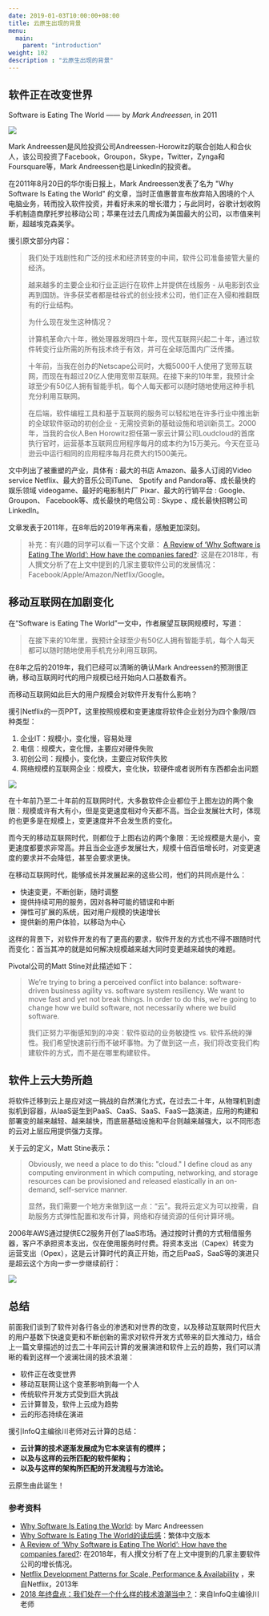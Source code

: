```yaml
---
date: 2019-01-03T10:00:00+08:00
title: 云原生出现的背景
menu:
  main:
    parent: "introduction"
weight: 102
description : "云原生出现的背景"
---
```


## 软件正在改变世界

Software is Eating The World  ——   by *Mark Andreessen*, in 2011

![](images/SoftwareEatingTheWorld.jpg)

Mark Andreessen是风险投资公司Andreessen-Horowitz的联合创始人和合伙人，该公司投资了Facebook，Groupon，Skype，Twitter，Zynga和Foursquare等，Mark Andreessen也是LinkedIn的投资者。

在2011年8月20日的华尔街日报上，Mark Andreessen发表了名为 "Why Software Is Eating the World" 的文章，当时正值惠普宣布放弃陷入困境的个人电脑业务，转而投入软件投资，并看好未来的增长潜力；与此同时，谷歌计划收购手机制造商摩托罗拉移动公司；苹果在过去几周成为美国最大的公司，以市值来判断，超越埃克森美孚。

援引原文部分内容：


> 我们处于戏剧性和广泛的技术和经济转变的中间，软件公司准备接管大量的经济。
>
> 越来越多的主要企业和行业正运行在软件上并提供在线服务 - 从电影到农业再到国防。许多获奖者都是硅谷式的创业技术公司，他们正在入侵和推翻既有的行业结构。
>
> 为什么现在发生这种情况？
>
> 计算机革命六十年，微处理器发明四十年，现代互联网兴起二十年，通过软件转变行业所需的所有技术终于有效，并可在全球范围内广泛传播。
>
> 十年前，当我在创办的Netscape公司时，大概5000千人使用了宽带互联网，而现在有超过20亿人使用宽带互联网。在接下来的10年里，我预计全球至少有50亿人拥有智能手机，每个人每天都可以随时随地使用这种手机充分利用互联网。
>
> 在后端，软件编程工具和基于互联网的服务可以轻松地在许多行业中推出新的全球软件驱动的初创企业 - 无需投资新的基础设施和培训新员工。2000年，当我的合伙人Ben Horowitz担任第一家云计算公司Loudcloud的首席执行官时，运营基本互联网应用程序每月的成本约为15万美元。今天在亚马逊云中运行相同的应用程序每月花费大约1500美元。

文中列出了被重塑的产业，具体有 : 最大的书店 Amazon、最多人订阅的Video service Netflix、最大的音乐公司iTune、 Spotify and Pandora等、成长最快的娱乐领域 videogame、最好的电影制片厂 Pixar、最大的行销平台 : Google、Groupon、 Facebook等、成长最快的电信公司 : Skype 、成长最快招聘公司 LinkedIn。

文章发表于2011年，在8年后的2019年再来看，感触更加深刻。

>  补充：有兴趣的同学可以看一下这个文章： [A Review of ‘Why Software is Eating The World’: How have the companies fared?](https://www.bigfootcap.com/a-review-of-why-software-is-eating-the-world-how-have-the-companies-fared/): 这是在2018年，有人撰文分析了在上文中提到的几家主要软件公司的发展情况：Facebook/Apple/Amazon/Netflix/Google。

## 移动互联网在加剧变化

在“Software is Eating The World”一文中，作者展望互联网规模时，写道：

> 在接下来的10年里，我预计全球至少有50亿人拥有智能手机，每个人每天都可以随时随地使用手机充分利用互联网。

在8年之后的2019年，我们已经可以清晰的确认Mark Andreessen的预测很正确，移动互联网时代的用户规模已经开始向人口基数看齐。

而移动互联网如此巨大的用户规模会对软件开发有什么影响？

援引Netflix的一页PPT，这里按照规模和变更速度将软件企业划分为四个象限/四种类型：

1. 企业IT：规模小，变化慢，容易处理
2. 电信：规模大，变化慢，主要应对硬件失败
3. 初创公司：规模小，变化快，主要应对软件失败
4. 网络规模的互联网企业：规模大，变化快，软硬件或者说所有东西都会出问题

![](../data/slides2015/images/netflix-development-patterns-for-scale-performance-availability/ppt4.jpg)

在十年前乃至二十年前的互联网时代，大多数软件企业都位于上图左边的两个象限：规模或许有大有小，但是变更速度相对今天都不高。当企业发展壮大时，体现的也更多是在规模上，变更速度并不会发生质的变化。

而今天的移动互联网时代，则都位于上图右边的两个象限：无论规模是大是小，变更速度都要求非常高。并且当企业逐步发展壮大，规模十倍百倍增长时，对变更速度的要求并不会降低，甚至会要求更快。

在移动互联网时代，能够成长并发展起来的这些公司，他们的共同点是什么：

- 快速变更，不断创新，随时调整
- 提供持续可用的服务，因对各种可能的错误和中断
- 弹性可扩展的系统，因对用户规模的快速增长
- 提供新的用户体验，以移动为中心

这样的背景下，对软件开发的有了更高的要求，软件开发的方式也不得不跟随时代而变化：首当其冲的就是如何解决规模越来越大同时变更越来越快的难题。

Pivotal公司的Matt Stine对此描述如下：

> We’re trying to bring a perceived conflict into balance: software-driven business agility vs. software system resiliency. We want to move fast and yet not break things. In order to do this, we're going to change how we build software, not necessarily where we build software. 
>
> 我们正努力平衡感知到的冲突：软件驱动的业务敏捷性 vs. 软件系统的弹性。我们希望快速前行而不破坏事物。为了做到这一点，我们将改变我们构建软件的方式，而不是在哪里构建软件。


## 软件上云大势所趋

将软件迁移到云上是应对这一挑战的自然演化方式，在过去二十年，从物理机到虚拟机到容器，从IaaS诞生到PaaS、CaaS、SaaS、FaaS一路演进，应用的构建和部署变的越来越轻、越来越快，而底层基础设施和平台则越来越强大，以不同形态的云对上层应用提供强力支撑。

关于云的定义，Matt Stine表示：

> Obviously, we need a place to do this: "cloud." I define cloud as any computing environment in which computing, networking, and storage resources can be provisioned and released elastically in an on-demand, self-service manner. 
>
> 显然，我们需要一个地方来做到这一点：“云”。我将云定义为可以按需，自助服务方式弹性配置和发布计算，网络和存储资源的任何计算环境。

2006年AWS通过提供EC2服务开创了IaaS市场。通过按时计费的方式租借服务器，客户不承担资本支出，仅在使用服务时付费。将资本支出（Capex）转变为运营支出（Opex），这是云计算时代的真正开始，而之后PaaS，SaaS等的演进只是超云这个方向一步一步继续前行：

![](images/iaas-paas-saas-comparison.jpg)


## 总结

前面我们谈到了软件对各行各业的渗透和对世界的改变，以及移动互联网时代巨大的用户基数下快速变更和不断创新的需求对软件开发方式带来的巨大推动力，结合上一篇文章描述的过去二十年间云计算的发展演进和软件上云的趋势，我们可以清晰的看到这样一个波澜壮阔的技术浪潮：

- 软件正在改变世界
- 移动互联网让这个变革影响到每一个人
- 传统软件开发方式受到巨大挑战
- 云计算普及，软件上云成为趋势
- 云的形态持续在演进

援引InfoQ主编徐川老师对云计算的总结：

- **云计算的技术逐渐发展成为它本来该有的模样；**
- **以及与这样的云所匹配的软件架构；**
- **以及与这样的架构所匹配的开发流程与方法论。**

云原生由此诞生！

### 参考资料

- [Why Software Is Eating the World](https://a16z.com/2011/08/20/why-software-is-eating-the-world/): by Marc Andreessen
- [Why Software Is Eating The World的读后感](https://www.gss.com.tw/index.php/focus/eis/102-eis67/936-eis67-01)：繁体中文版本
- [A Review of ‘Why Software is Eating The World’: How have the companies fared?](https://www.bigfootcap.com/a-review-of-why-software-is-eating-the-world-how-have-the-companies-fared/): 在2018年，有人撰文分析了在上文中提到的几家主要软件公司的增长情况。
- [Netflix Development Patterns for Scale, Performance & Availability](https://www.slideshare.net/AmazonWebServices/dmg206) ，来自Netflix，2013年
- [2018 年终盘点：我们处在一个什么样的技术浪潮当中？](https://www.infoq.cn/article/H1VZ6dH1DjH5juGO3*pD)：来自InfoQ主编徐川老师



